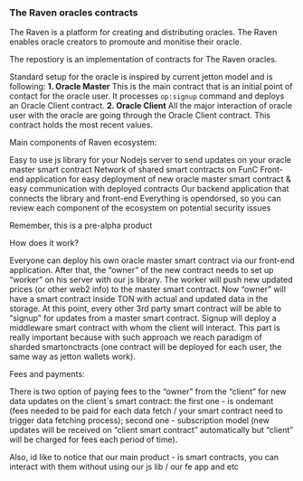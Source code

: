 ### The Raven oracles contracts

The Raven is a platform for creating and distributing oracles. The Raven enables oracle creators to promoute and monitise their oracle.

The repostiory is an implementation of contracts for The Raven oracles.

Standard setup for the oracle is inspired by current jetton model and is following:
**1. Oracle Master**
This is the main contract that is an initial point of contact for the oracle user. It processes `op:signup` command and deploys an Oracle Client contract.
**2. Oracle Client**
All the major interaction of oracle user with the oracle are going through the Oracle Client contract. This contract holds the most recent values.

Main components of Raven ecosystem:

Easy to use js library for your Nodejs server to send updates on your oracle master smart contract Network of shared smart contracts on FunC Front-end application for easy deployment of new oracle master smart contract & easy communication with deployed contracts Our backend application that connects the library and front-end Everything is opendorsed, so you can review each component of the ecosystem on potential security issues

Remember, this is a pre-alpha product

How does it work?

Everyone can deploy his own oracle master smart contract via our front-end application. After that, the “owner” of the new contract needs to set up “worker” on his server with our js library. The worker will push new updated prices (or other web2 info) to the master smart contract. Now “owner” will have a smart contract inside TON with actual and updated data in the storage. At this point, every other 3rd party smart contract will be able to “signup” for updates from a master smart contract. Signup will deploy a middleware smart contract with whom the client will interact. This part is really important because with such approach we reach paradigm of sharded smartonctracts (one contract will be deployed for each user, the same way as jetton wallets work).

Fees and payments:

There is two option of paying fees to the “owner” from the “client” for new data updates on the client`s smart contract: the first one - is ondemant (fees needed to be paid for each data fetch / your smart contract need to trigger data fetching process); second one - subscription model (new updates will be received on “client smart contract” automatically but “client” will be charged for fees each period of time).

Also, id like to notice that our main product - is smart contracts, you can interact with them without using our js lib / our fe app and etc


